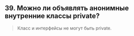 ## 39. Можно ли объявлять анонимные внутренние классы private?

> Класс и интерфейсы не могут быть private.